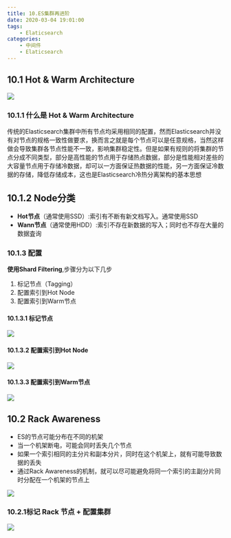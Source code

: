 ```yaml
---
title: 10.ES集群再进阶
date: 2020-03-04 19:01:00
tags:
    - Elaticsearch
categories:
    - 中间件
    - Elaticsearch
---
```


## 10.1 Hot & Warm Architecture

![](http://dist415.oss-cn-beijing.aliyuncs.com/eshotwarm.png)



### 10.1.1 什么是 Hot & Warm Architecture

传统的Elasticsearch集群中所有节点均采用相同的配置，然而Elasticsearch并没有对节点的规格一致性做要求，换而言之就是每个节点可以是任意规格，当然这样做会导致集群各节点性能不一致，影响集群稳定性。但是如果有规则的将集群的节点分成不同类型，部分是高性能的节点用于存储热点数据，部分是性能相对差些的大容量节点用于存储冷数据，却可以一方面保证热数据的性能，另一方面保证冷数据的存储，降低存储成本，这也是Elasticsearch冷热分离架构的基本思想

## 10.1.2 Node分类

- **Hot节点**（通常使用SSD）:索引有不断有新文档写入。通常使用SSD
- **Wann节点**（通常使用HDD）:索引不存在新数据的写入；同时也不存在大量的数据査询



### 10.1.3 配置

**使用Shard Filtering**,步骤分为以下几步

1. 标记节点（Tagging）
2. 配置索引到Hot Node
3. 配置索引到Warm节点

#### 10.1.3.1 标记节点

![](http://dist415.oss-cn-beijing.aliyuncs.com/essign.png)

#### 10.1.3.2 配置索引到Hot Node

![](http://dist415.oss-cn-beijing.aliyuncs.com/essignhot.png)

#### 10.1.3.3 配置索引到Warm节点

![](http://dist415.oss-cn-beijing.aliyuncs.com/essignwarm.png)

## 10.2 Rack Awareness

- ES的节点可能分布在不同的机架
- 当一个机架断电，可能会同时丢失几个节点
- 如果一个索引相同的主分片和副本分片，同时在这个机架上，就有可能导致数据的丢失
- 通过Rack Awareness的机制，就可以尽可能避免将同一个索引的主副分片同时分配在一个机架的节点上



![](http://dist415.oss-cn-beijing.aliyuncs.com/esrock.png)

### 10.2.1标记 Rack 节点 + 配置集群

![](http://dist415.oss-cn-beijing.aliyuncs.com/esrocksign.png)



